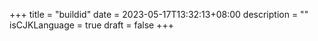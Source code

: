 +++
title = "buildid"
date = 2023-05-17T13:32:13+08:00
description = ""
isCJKLanguage = true
draft = false
+++